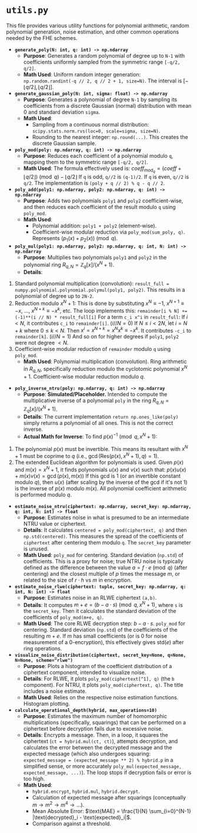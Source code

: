 # `utils.py`

This file provides various utility functions for polynomial arithmetic, random polynomial generation, noise estimation, and other common operations needed by the FHE schemes.

* **`generate_poly(N: int, q: int) -> np.ndarray`**
  * **Purpose**: Generates a random polynomial of degree up to `N-1` with coefficients uniformly sampled from the symmetric range `[-q/2, q/2]`.
  * **Math Used**: Uniform random integer generation: `np.random.randint(-q // 2, q // 2 + 1, size=N)`. The interval is $[- \lfloor q/2 \rfloor, \lfloor q/2 \rfloor]$.
* **`generate_gaussian_poly(N: int, sigma: float) -> np.ndarray`**
  * **Purpose**: Generates a polynomial of degree `N-1` by sampling its coefficients from a discrete Gaussian (normal) distribution with mean 0 and standard deviation `sigma`.
  * **Math Used**:
    * Sampling from a continuous normal distribution: `scipy.stats.norm.rvs(loc=0, scale=sigma, size=N)`.
    * Rounding to the nearest integer: `np.round(...)`. This creates the discrete Gaussian sample.
* **`poly_mod(poly: np.ndarray, q: int) -> np.ndarray`**
  * **Purpose**: Reduces each coefficient of a polynomial modulo `q`, mapping them to the symmetric range `[-q/2, q/2]`.
  * **Math Used**: The formula effectively used is:
$coeff_{mod_q} = (coeff + \lfloor q/2 \rfloor) \pmod q - \lfloor q/2 \rfloor$
If `q` is odd, `q//2` is `(q-1)/2`. If `q` is even, `q//2` is `q/2`.
The implementation is `(poly + q // 2) % q - q // 2`.
* **`poly_add(poly1: np.ndarray, poly2: np.ndarray, q: int) -> np.ndarray`**
  * **Purpose**: Adds two polynomials `poly1` and `poly2` coefficient-wise, and then reduces each coefficient of the result modulo `q` using `poly_mod`.
  * **Math Used**:
    * Polynomial addition: `poly1 + poly2` (element-wise).
    * Coefficient-wise modular reduction via `poly_mod(sum_poly, q)`. Represents $(p_1(x) + p_2(x)) \pmod q$.
* **`poly_mul(poly1: np.ndarray, poly2: np.ndarray, q: int, N: int) -> np.ndarray`**
  * **Purpose**: Multiplies two polynomials `poly1` and `poly2` in the polynomial ring $R_{q,N} = \mathbb{Z}_q[x]/(x^N+1)$.
  * **Details**:

1. Standard polynomial multiplication (convolution): `result_full = numpy.polynomial.polynomial.polymul(poly1, poly2)`. This results in a polynomial of degree up to `2N-2`.
2. Reduction modulo $x^N+1$: This is done by substituting $x^N \equiv -1$, $x^{N+1} \equiv -x$, ..., $x^{N+k} \equiv -x^k$, etc. The loop implements this:
`remainder[i % N] += (-1)**(i // N) * result_full[i]`
For a term `c_i x^i` in `result_full`:
If $i < N$, it contributes `c_i` to `remainder[i]`. ($i // N = 0$)
If $N \le i < 2N$, let $i = N+k$ where $0 \le k < N$. Then $x^i = x^{N+k} = x^N x^k \equiv -x^k$. It contributes `-c_i` to `remainder[k]`. ($i // N = 1$)
And so on for higher degrees if `poly1`, `poly2` were not degree $<N$.
1. Coefficient-wise modular reduction of `remainder` modulo `q` using `poly_mod`.
    * **Math Used**: Polynomial multiplication (convolution). Ring arithmetic in $R_{q,N}$, specifically reduction modulo the cyclotomic polynomial $x^N+1$. Coefficient-wise modular reduction modulo $q$.

* **`poly_inverse_ntru(poly: np.ndarray, q: int) -> np.ndarray`**
  * **Purpose**: **Simulated/Placeholder.** Intended to compute the multiplicative inverse of a polynomial `poly` in the ring $R_{q,N} = \mathbb{Z}_q[x]/(x^N+1)$.
  * **Details**: The current implementation `return np.ones_like(poly)` simply returns a polynomial of all ones. This is not the correct inverse.
  * **Actual Math for Inverse**: To find $p(x)^{-1} \pmod{q, x^N+1}$:

1. The polynomial $p(x)$ must be invertible. This means its resultant with $x^N+1$ must be coprime to $q$ (i.e., $\gcd(\text{Res}(p(x), x^N+1), q) = 1$).
2. The extended Euclidean algorithm for polynomials is used. Given $p(x)$ and $m(x) = x^N+1$, it finds polynomials $u(x)$ and $v(x)$ such that: $p(x)u(x) + m(x)v(x) = \gcd(p(x), m(x))$
If this gcd is 1 (or an invertible constant modulo $q$), then $u(x)$ (after scaling by the inverse of the gcd if it's not 1) is the inverse of $p(x)$ modulo $m(x)$. All polynomial coefficient arithmetic is performed modulo $q$.

* **`estimate_noise_ntru(ciphertext: np.ndarray, secret_key: np.ndarray, q: int, N: int) -> float`**
  * **Purpose**: Estimates noise in what is presumed to be an intermediate NTRU value or ciphertext.
  * **Details**: It calculates `centered = poly_mod(ciphertext, q)` and then `np.std(centered)`. This measures the spread of the coefficients of `ciphertext` after centering them modulo `q`. The `secret_key` parameter is unused.
  * **Math Used**: `poly_mod` for centering. Standard deviation (`np.std`) of coefficients. This is a proxy for noise; true NTRU noise is typically defined as the difference between the value $a = f \cdot e \pmod q$ (after centering) and the closest multiple of $p$ times the message $m$, or related to the size of $r \cdot h$ vs $m$ in encryption.
* **`estimate_noise_rlwe(ciphertext: tuple, secret_key: np.ndarray, q: int, N: int) -> float`**
  * **Purpose**: Estimates noise in an RLWE ciphertext `(a,b)`.
  * **Details**: It computes $m+e = (b - a \cdot s) \pmod{q, x^N+1}$, where `s` is the `secret_key`. Then it calculates the standard deviation of the coefficients of `poly_mod(m+e, q)`.
  * **Math Used**: The core RLWE decryption step: $b - a \cdot s$. `poly_mod` for centering. Standard deviation (`np.std`) of the coefficients of the resulting $m+e$. If $m$ has small coefficients (or is 0 for noise measurement of a 0-encryption), this effectively gives $\text{std}(e)$ after ring operations.
* **`visualize_noise_distribution(ciphertext, secret_key=None, q=None, N=None, scheme="rlwe")`**
  * **Purpose**: Plots a histogram of the coefficient distribution of a ciphertext component, intended to visualize noise.
  * **Details**: For RLWE, it plots `poly_mod(ciphertext[^1], q)` (the `b` component). For NTRU, it plots `poly_mod(ciphertext, q)`. The title includes a noise estimate.
  * **Math Used**: Relies on the respective noise estimation functions. Histogram plotting.
* **`calculate_operational_depth(hybrid, max_operations=10)`**
  * **Purpose**: Estimates the maximum number of homomorphic multiplications (specifically, squarings) that can be performed on a ciphertext before decryption fails due to excessive noise.
  * **Details**: Encrypts a message. Then, in a loop, it squares the ciphertext (`ct = hybrid.mul(ct, ct)`), attempts decryption, and calculates the error between the decrypted message and the expected message (which also undergoes squaring: `expected_message = (expected_message ** 2) % hybrid.p` in a simplified sense, or more accurately `poly_mul(expected_message, expected_message, ...)`). The loop stops if decryption fails or error is too high.
  * **Math Used**:
    * `hybrid.encrypt`, `hybrid.mul`, `hybrid.decrypt`.
    * Calculation of expected message after squarings (conceptually $m \to m^2 \to m^4 \to \dots$).
    * Mean Absolute Error: $\text{MAE} = \frac{1}{N} \sum_{i=0}^{N-1} |\text{decrypted}_i - \text{expected}_i|$.
    * Comparison against a threshold.
